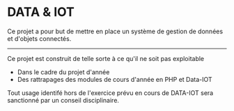 # DATA & IOT

Ce projet a pour but de mettre en place un système de gestion de données et d'objets connectés.

--- 

Ce projet est construit de telle sorte à ce qu'il ne soit pas exploitable 
- Dans le cadre du projet d'année
- Des rattrapages des modules de cours d'année en PHP et Data-IOT

Tout usage identifé hors de l'exercice prévu en cours de DATA-IOT sera sanctionné par un conseil disciplinaire.